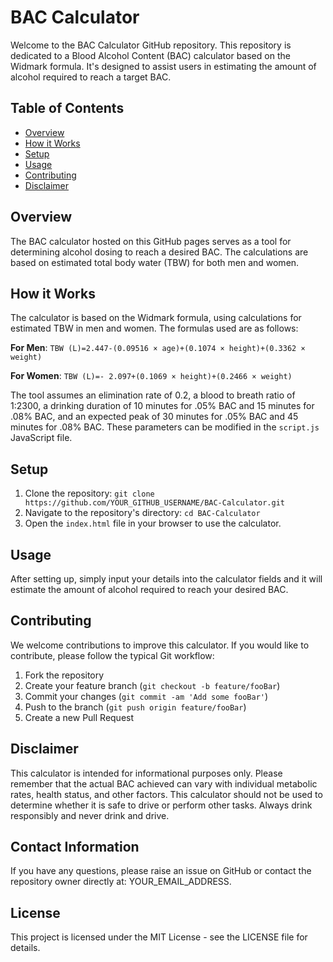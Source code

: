 # BAC Calculator

Welcome to the BAC Calculator GitHub repository. This repository is dedicated to a Blood Alcohol Content (BAC) calculator based on the Widmark formula. It's designed to assist users in estimating the amount of alcohol required to reach a target BAC.

## Table of Contents

- [Overview](#overview)
- [How it Works](#how-it-works)
- [Setup](#setup)
- [Usage](#usage)
- [Contributing](#contributing)
- [Disclaimer](#disclaimer)

## Overview

The BAC calculator hosted on this GitHub pages serves as a tool for determining alcohol dosing to reach a desired BAC. The calculations are based on estimated total body water (TBW) for both men and women. 

## How it Works

The calculator is based on the Widmark formula, using calculations for estimated TBW in men and women. The formulas used are as follows:

**For Men**: `TBW (L)=2.447-(0.09516 × age)+(0.1074 × height)+(0.3362 × weight)`

**For Women**: `TBW (L)=- 2.097+(0.1069 × height)+(0.2466 × weight)`

The tool assumes an elimination rate of 0.2, a blood to breath ratio of 1:2300, a drinking duration of 10 minutes for .05% BAC and 15 minutes for .08% BAC, and an expected peak of 30 minutes for .05% BAC and 45 minutes for .08% BAC. These parameters can be modified in the `script.js` JavaScript file.

## Setup

1. Clone the repository: `git clone https://github.com/YOUR_GITHUB_USERNAME/BAC-Calculator.git`
2. Navigate to the repository's directory: `cd BAC-Calculator`
3. Open the `index.html` file in your browser to use the calculator.

## Usage

After setting up, simply input your details into the calculator fields and it will estimate the amount of alcohol required to reach your desired BAC.

## Contributing

We welcome contributions to improve this calculator. If you would like to contribute, please follow the typical Git workflow:

1. Fork the repository
2. Create your feature branch (`git checkout -b feature/fooBar`)
3. Commit your changes (`git commit -am 'Add some fooBar'`)
4. Push to the branch (`git push origin feature/fooBar`)
5. Create a new Pull Request

## Disclaimer

This calculator is intended for informational purposes only. Please remember that the actual BAC achieved can vary with individual metabolic rates, health status, and other factors. This calculator should not be used to determine whether it is safe to drive or perform other tasks. Always drink responsibly and never drink and drive.

## Contact Information

If you have any questions, please raise an issue on GitHub or contact the repository owner directly at: YOUR_EMAIL_ADDRESS.

## License

This project is licensed under the MIT License - see the LICENSE file for details.
